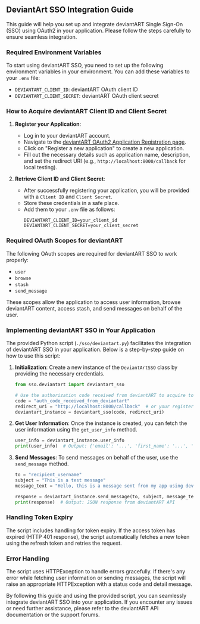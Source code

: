 ## DeviantArt SSO Integration Guide

This guide will help you set up and integrate deviantART Single Sign-On (SSO) using OAuth2 in your application. Please follow the steps carefully to ensure seamless integration.

### Required Environment Variables

To start using deviantART SSO, you need to set up the following environment variables in your environment. You can add these variables to your `.env` file:

- `DEVIANTART_CLIENT_ID`: deviantART OAuth client ID
- `DEVIANTART_CLIENT_SECRET`: deviantART OAuth client secret

### How to Acquire deviantART Client ID and Client Secret

1. **Register your Application**:
   - Log in to your deviantART account.
   - Navigate to the [deviantART OAuth2 Application Registration page](https://www.deviantart.com/settings/applications).
   - Click on "Register a new application" to create a new application.
   - Fill out the necessary details such as application name, description, and set the redirect URI (e.g., `http://localhost:8000/callback` for local testing).
   
2. **Retrieve Client ID and Client Secret**:
   - After successfully registering your application, you will be provided with a `Client ID` and `Client Secret`.
   - Store these credentials in a safe place.
   - Add them to your `.env` file as follows:
     ```
     DEVIANTART_CLIENT_ID=your_client_id
     DEVIANTART_CLIENT_SECRET=your_client_secret
     ```

### Required OAuth Scopes for deviantART

The following OAuth scopes are required for deviantART SSO to work properly:

- `user`
- `browse`
- `stash`
- `send_message`

These scopes allow the application to access user information, browse deviantART content, access stash, and send messages on behalf of the user.

### Implementing deviantART SSO in Your Application

The provided Python script (`./sso/deviantart.py`) facilitates the integration of deviantART SSO in your application. Below is a step-by-step guide on how to use this script:

1. **Initialization**:
   Create a new instance of the `DeviantArtSSO` class by providing the necessary credentials.

   ```python
   from sso.deviantart import deviantart_sso

   # Use the authorization code received from deviantART to acquire tokens
   code = "auth_code_received_from_deviantart"
   redirect_uri = "http://localhost:8000/callback"  # or your registered redirect URI
   deviantart_instance = deviantart_sso(code, redirect_uri)
   ```

2. **Get User Information**:
   Once the instance is created, you can fetch the user information using the `get_user_info` method.

   ```python
   user_info = deviantart_instance.user_info
   print(user_info)  # Output: {'email': '...', 'first_name': '...', 'last_name': '...'}
   ```

3. **Send Messages**:
   To send messages on behalf of the user, use the `send_message` method.

   ```python
   to = "recipient_username"
   subject = "This is a test message"
   message_text = "Hello, this is a message sent from my app using deviantART SSO."

   response = deviantart_instance.send_message(to, subject, message_text)
   print(response)  # Output: JSON response from deviantART API
   ```

### Handling Token Expiry

The script includes handling for token expiry. If the access token has expired (HTTP 401 response), the script automatically fetches a new token using the refresh token and retries the request.

### Error Handling

The script uses HTTPException to handle errors gracefully. If there's any error while fetching user information or sending messages, the script will raise an appropriate HTTPException with a status code and detail message.

By following this guide and using the provided script, you can seamlessly integrate deviantART SSO into your application. If you encounter any issues or need further assistance, please refer to the deviantART API documentation or the support forums.